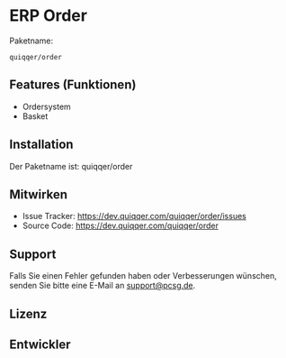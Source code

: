 ERP Order
========



Paketname:

    quiqqer/order


Features (Funktionen)
--------

- Ordersystem
- Basket


Installation
------------

Der Paketname ist: quiqqer/order


Mitwirken
----------

- Issue Tracker: https://dev.quiqqer.com/quiqqer/order/issues
- Source Code: https://dev.quiqqer.com/quiqqer/order


Support
-------

Falls Sie einen Fehler gefunden haben oder Verbesserungen wünschen,
senden Sie bitte eine E-Mail an support@pcsg.de.


Lizenz
-------


Entwickler
--------
